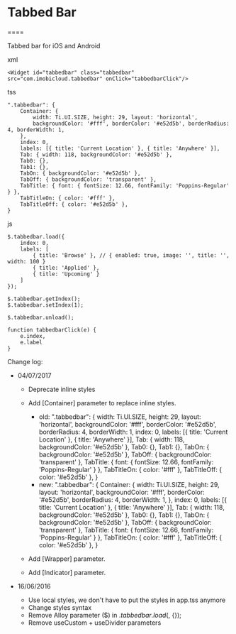 # Tabbed Bar
====

Tabbed bar for iOS and Android

xml

	<Widget id="tabbedbar" class="tabbedbar" src="com.imobicloud.tabbedbar" onClick="tabbedbarClick"/>

tss

	".tabbedbar": { 
		Container: { 
			width: Ti.UI.SIZE, height: 29, layout: 'horizontal', 
			backgroundColor: '#fff', borderColor: '#e52d5b', borderRadius: 4, borderWidth: 1, 
		}, 
		index: 0, 
		labels: [{ title: 'Current Location' }, { title: 'Anywhere' }],
		Tab: { width: 118, backgroundColor: '#e52d5b' },
		Tab0: {},
		Tab1: {},
		TabOn: { backgroundColor: '#e52d5b' },
		TabOff: { backgroundColor: 'transparent' },
		TabTitle: { font: { fontSize: 12.66, fontFamily: 'Poppins-Regular' } },
		TabTitleOn: { color: '#fff' },
		TabTitleOff: { color: '#e52d5b' },
	}

js 

    $.tabbedbar.load({
        index: 0,
        labels: [
            { title: 'Browse' }, // { enabled: true, image: '', title: '', width: 100 }
            { title: 'Applied' },
            { title: 'Upcoming' }
        ]
    });

	$.tabbedbar.getIndex();
	$.tabbedbar.setIndex(1);
	
	$.tabbedbar.unload();
	
	function tabbedbarClick(e) {
		e.index,
		e.label
	}
	
Change log:

- 04/07/2017
	+ Deprecate inline styles
    + Add [Container] parameter to replace inline styles. 
	
		- old:
		".tabbedbar": { width: Ti.UI.SIZE, height: 29, layout: 'horizontal', 
			backgroundColor: '#fff', borderColor: '#e52d5b', borderRadius: 4, borderWidth: 1, 
			index: 0, 
			labels: [{ title: 'Current Location' }, { title: 'Anywhere' }],
			Tab: { width: 118, backgroundColor: '#e52d5b' },
			Tab0: {},
			Tab1: {},
			TabOn: { backgroundColor: '#e52d5b' },
			TabOff: { backgroundColor: 'transparent' },
			TabTitle: { font: { fontSize: 12.66, fontFamily: 'Poppins-Regular' } },
			TabTitleOn: { color: '#fff' },
			TabTitleOff: { color: '#e52d5b' },
		}
		- new:
		".tabbedbar": { 
			Container: { 
				width: Ti.UI.SIZE, height: 29, layout: 'horizontal', 
				backgroundColor: '#fff', borderColor: '#e52d5b', borderRadius: 4, borderWidth: 1, 
			}, 
			index: 0, 
			labels: [{ title: 'Current Location' }, { title: 'Anywhere' }],
			Tab: { width: 118, backgroundColor: '#e52d5b' },
			Tab0: {},
			Tab1: {},
			TabOn: { backgroundColor: '#e52d5b' },
			TabOff: { backgroundColor: 'transparent' },
			TabTitle: { font: { fontSize: 12.66, fontFamily: 'Poppins-Regular' } },
			TabTitleOn: { color: '#fff' },
			TabTitleOff: { color: '#e52d5b' },
		}
		
	+ Add [Wrapper] parameter.
	+ Add [Indicator] parameter.
	
- 16/06/2016
	+ Use local styles, we don't have to put the styles in app.tss anymore
	+ Change styles syntax
	+ Remove Alloy parameter ($) in $.tabbedbar.load($, {});
	+ Remove useCustom + useDivider parameters
	
	
	
	
	
	

